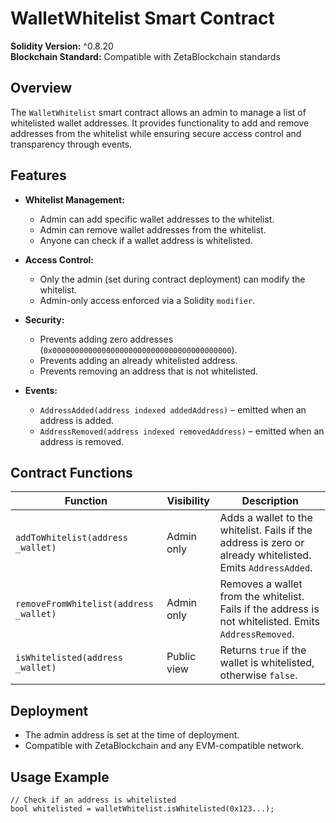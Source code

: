 
# WalletWhitelist Smart Contract

**Solidity Version:** ^0.8.20  
**Blockchain Standard:** Compatible with ZetaBlockchain standards

## Overview

The `WalletWhitelist` smart contract allows an admin to manage a list of whitelisted wallet addresses. It provides functionality to add and remove addresses from the whitelist while ensuring secure access control and transparency through events.

## Features

- **Whitelist Management:**  
  - Admin can add specific wallet addresses to the whitelist.  
  - Admin can remove wallet addresses from the whitelist.  
  - Anyone can check if a wallet address is whitelisted.

- **Access Control:**  
  - Only the admin (set during contract deployment) can modify the whitelist.  
  - Admin-only access enforced via a Solidity `modifier`.

- **Security:**  
  - Prevents adding zero addresses (`0x0000000000000000000000000000000000000000`).  
  - Prevents adding an already whitelisted address.  
  - Prevents removing an address that is not whitelisted.

- **Events:**  
  - `AddressAdded(address indexed addedAddress)` – emitted when an address is added.  
  - `AddressRemoved(address indexed removedAddress)` – emitted when an address is removed.

## Contract Functions

| Function | Visibility | Description |
|----------|------------|-------------|
| `addToWhitelist(address _wallet)` | Admin only | Adds a wallet to the whitelist. Fails if the address is zero or already whitelisted. Emits `AddressAdded`. |
| `removeFromWhitelist(address _wallet)` | Admin only | Removes a wallet from the whitelist. Fails if the address is not whitelisted. Emits `AddressRemoved`. |
| `isWhitelisted(address _wallet)` | Public view | Returns `true` if the wallet is whitelisted, otherwise `false`. |

## Deployment

- The admin address is set at the time of deployment.  
- Compatible with ZetaBlockchain and any EVM-compatible network.

## Usage Example

```solidity
// Check if an address is whitelisted
bool whitelisted = walletWhitelist.isWhitelisted(0x123...);
